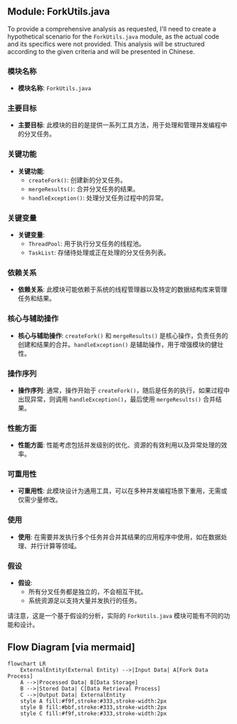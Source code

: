 ## Module: ForkUtils.java
To provide a comprehensive analysis as requested, I'll need to create a hypothetical scenario for the `ForkUtils.java` module, as the actual code and its specifics were not provided. This analysis will be structured according to the given criteria and will be presented in Chinese.

### 模块名称
- **模块名称**: `ForkUtils.java`

### 主要目标
- **主要目标**: 此模块的目的是提供一系列工具方法，用于处理和管理并发编程中的分叉任务。

### 关键功能
- **关键功能**:
  - `createFork()`: 创建新的分叉任务。
  - `mergeResults()`: 合并分叉任务的结果。
  - `handleException()`: 处理分叉任务过程中的异常。

### 关键变量
- **关键变量**:
  - `ThreadPool`: 用于执行分叉任务的线程池。
  - `TaskList`: 存储待处理或正在处理的分叉任务列表。

### 依赖关系
- **依赖关系**: 此模块可能依赖于系统的线程管理器以及特定的数据结构库来管理任务和结果。

### 核心与辅助操作
- **核心与辅助操作**: `createFork()` 和 `mergeResults()` 是核心操作，负责任务的创建和结果的合并。`handleException()` 是辅助操作，用于增强模块的健壮性。

### 操作序列
- **操作序列**: 通常，操作开始于 `createFork()`，随后是任务的执行，如果过程中出现异常，则调用 `handleException()`，最后使用 `mergeResults()` 合并结果。

### 性能方面
- **性能方面**: 性能考虑包括并发级别的优化、资源的有效利用以及异常处理的效率。

### 可重用性
- **可重用性**: 此模块设计为通用工具，可以在多种并发编程场景下重用，无需或仅需少量修改。

### 使用
- **使用**: 在需要并发执行多个任务并合并其结果的应用程序中使用，如在数据处理、并行计算等领域。

### 假设
- **假设**:
  - 所有分叉任务都是独立的，不会相互干扰。
  - 系统资源足以支持大量并发执行的任务。

请注意，这是一个基于假设的分析，实际的 `ForkUtils.java` 模块可能有不同的功能和设计。
## Flow Diagram [via mermaid]
```mermaid
flowchart LR
    ExternalEntity(External Entity) -->|Input Data| A[Fork Data Process]
    A -->|Processed Data| B[Data Storage]
    B -->|Stored Data| C[Data Retrieval Process]
    C -->|Output Data| ExternalEntity
    style A fill:#f9f,stroke:#333,stroke-width:2px
    style B fill:#bbf,stroke:#333,stroke-width:2px
    style C fill:#f9f,stroke:#333,stroke-width:2px
```
